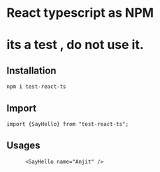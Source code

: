 # React typescript as NPM

# its a test , do not use it.

## Installation

```
npm i test-react-ts
```

## Import

```
import {SayHello} from "test-react-ts";

```

## Usages

```
      <SayHello name="Anjit" />


```
